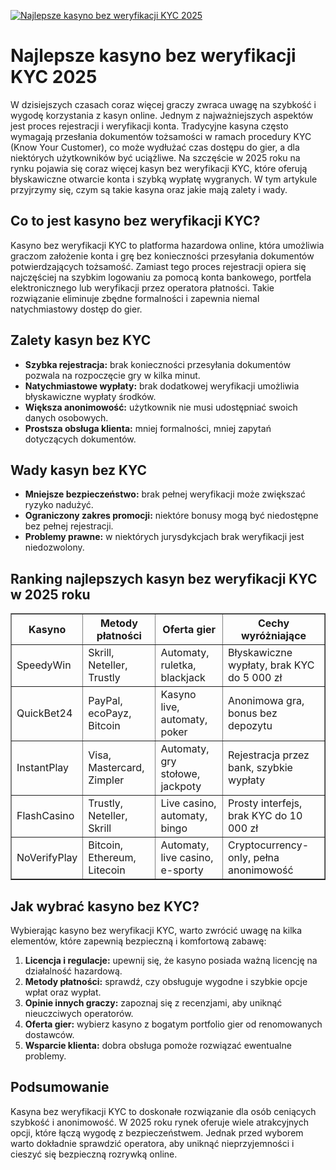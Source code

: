 [![Najlepsze kasyno bez weryfikacji KYC 2025](https://123-caf.pages.dev/gitsignup.png)](https://vrmoo.ru/Bt82HjjY)

<h1>Najlepsze kasyno bez weryfikacji KYC 2025</h1> <p>W dzisiejszych czasach coraz więcej graczy zwraca uwagę na szybkość i wygodę korzystania z kasyn online. Jednym z najważniejszych aspektów jest proces rejestracji i weryfikacji konta. Tradycyjne kasyna często wymagają przesłania dokumentów tożsamości w ramach procedury KYC (Know Your Customer), co może wydłużać czas dostępu do gier, a dla niektórych użytkowników być uciążliwe. Na szczęście w 2025 roku na rynku pojawia się coraz więcej kasyn bez weryfikacji KYC, które oferują błyskawiczne otwarcie konta i szybką wypłatę wygranych. W tym artykule przyjrzymy się, czym są takie kasyna oraz jakie mają zalety i wady.</p>  <h2>Co to jest kasyno bez weryfikacji KYC?</h2> <p>Kasyno bez weryfikacji KYC to platforma hazardowa online, która umożliwia graczom założenie konta i grę bez konieczności przesyłania dokumentów potwierdzających tożsamość. Zamiast tego proces rejestracji opiera się najczęściej na szybkim logowaniu za pomocą konta bankowego, portfela elektronicznego lub weryfikacji przez operatora płatności. Takie rozwiązanie eliminuje zbędne formalności i zapewnia niemal natychmiastowy dostęp do gier.</p>  <h2>Zalety kasyn bez KYC</h2> <ul>   <li><strong>Szybka rejestracja:</strong> brak konieczności przesyłania dokumentów pozwala na rozpoczęcie gry w kilka minut.</li>   <li><strong>Natychmiastowe wypłaty:</strong> brak dodatkowej weryfikacji umożliwia błyskawiczne wypłaty środków.</li>   <li><strong>Większa anonimowość:</strong> użytkownik nie musi udostępniać swoich danych osobowych.</li>   <li><strong>Prostsza obsługa klienta:</strong> mniej formalności, mniej zapytań dotyczących dokumentów.</li> </ul>  <h2>Wady kasyn bez KYC</h2> <ul>   <li><strong>Mniejsze bezpieczeństwo:</strong> brak pełnej weryfikacji może zwiększać ryzyko nadużyć.</li>   <li><strong>Ograniczony zakres promocji:</strong> niektóre bonusy mogą być niedostępne bez pełnej rejestracji.</li>   <li><strong>Problemy prawne:</strong> w niektórych jurysdykcjach brak weryfikacji jest niedozwolony.</li> </ul>  <h2>Ranking najlepszych kasyn bez weryfikacji KYC w 2025 roku</h2> <table border="1" cellpadding="6" cellspacing="0">   <thead>     <tr>       <th>Kasyno</th>       <th>Metody płatności</th>       <th>Oferta gier</th>       <th>Cechy wyróżniające</th>     </tr>   </thead>   <tbody>     <tr>       <td>SpeedyWin</td>       <td>Skrill, Neteller, Trustly</td>       <td>Automaty, ruletka, blackjack</td>       <td>Błyskawiczne wypłaty, brak KYC do 5 000 zł</td>     </tr>     <tr>       <td>QuickBet24</td>       <td>PayPal, ecoPayz, Bitcoin</td>       <td>Kasyno live, automaty, poker</td>       <td>Anonimowa gra, bonus bez depozytu</td>     </tr>     <tr>       <td>InstantPlay</td>       <td>Visa, Mastercard, Zimpler</td>       <td>Automaty, gry stołowe, jackpoty</td>       <td>Rejestracja przez bank, szybkie wypłaty</td>     </tr>     <tr>       <td>FlashCasino</td>       <td>Trustly, Neteller, Skrill</td>       <td>Live casino, automaty, bingo</td>       <td>Prosty interfejs, brak KYC do 10 000 zł</td>     </tr>     <tr>       <td>NoVerifyPlay</td>       <td>Bitcoin, Ethereum, Litecoin</td>       <td>Automaty, live casino, e-sporty</td>       <td>Cryptocurrency-only, pełna anonimowość</td>     </tr>   </tbody> </table>  <h2>Jak wybrać kasyno bez KYC?</h2> <p>Wybierając kasyno bez weryfikacji KYC, warto zwrócić uwagę na kilka elementów, które zapewnią bezpieczną i komfortową zabawę:</p> <ol>   <li><strong>Licencja i regulacje:</strong> upewnij się, że kasyno posiada ważną licencję na działalność hazardową.</li>   <li><strong>Metody płatności:</strong> sprawdź, czy obsługuje wygodne i szybkie opcje wpłat oraz wypłat.</li>   <li><strong>Opinie innych graczy:</strong> zapoznaj się z recenzjami, aby uniknąć nieuczciwych operatorów.</li>   <li><strong>Oferta gier:</strong> wybierz kasyno z bogatym portfolio gier od renomowanych dostawców.</li>   <li><strong>Wsparcie klienta:</strong> dobra obsługa pomoże rozwiązać ewentualne problemy.</li> </ol>  <h2>Podsumowanie</h2> <p>Kasyna bez weryfikacji KYC to doskonałe rozwiązanie dla osób ceniących szybkość i anonimowość. W 2025 roku rynek oferuje wiele atrakcyjnych opcji, które łączą wygodę z bezpieczeństwem. Jednak przed wyborem warto dokładnie sprawdzić operatora, aby uniknąć nieprzyjemności i cieszyć się bezpieczną rozrywką online.</p>